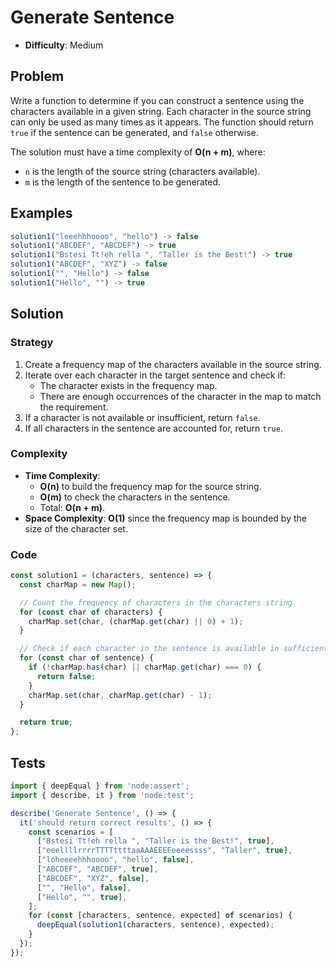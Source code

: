 # Generate Sentence

- **Difficulty**: Medium

## Problem

Write a function to determine if you can construct a sentence using the characters available in a given string. Each character in the source string can only be used as many times as it appears. The function should return `true` if the sentence can be generated, and `false` otherwise.

The solution must have a time complexity of **O(n + m)**, where:
- `n` is the length of the source string (characters available).
- `m` is the length of the sentence to be generated.

## Examples

```js
solution1("leeehhhoooo", "hello") -> false
solution1("ABCDEF", "ABCDEF") -> true
solution1("Bstesi Tt!eh rella ", "Taller is the Best!") -> true
solution1("ABCDEF", "XYZ") -> false
solution1("", "Hello") -> false
solution1("Hello", "") -> true
```

## Solution

### Strategy

1. Create a frequency map of the characters available in the source string.
2. Iterate over each character in the target sentence and check if:
   - The character exists in the frequency map.
   - There are enough occurrences of the character in the map to match the requirement.
3. If a character is not available or insufficient, return `false`.
4. If all characters in the sentence are accounted for, return `true`.

### Complexity

- **Time Complexity**:
  - **O(n)** to build the frequency map for the source string.
  - **O(m)** to check the characters in the sentence.
  - Total: **O(n + m)**.
- **Space Complexity**: **O(1)** since the frequency map is bounded by the size of the character set.

### Code

```js
const solution1 = (characters, sentence) => {
  const charMap = new Map();

  // Count the frequency of characters in the characters string
  for (const char of characters) {
    charMap.set(char, (charMap.get(char) || 0) + 1);
  }

  // Check if each character in the sentence is available in sufficient quantity
  for (const char of sentence) {
    if (!charMap.has(char) || charMap.get(char) === 0) {
      return false;
    }
    charMap.set(char, charMap.get(char) - 1);
  }

  return true;
};
```

## Tests

```js
import { deepEqual } from 'node:assert';
import { describe, it } from 'node:test';

describe('Generate Sentence', () => {
  it('should return correct results', () => {
    const scenarios = [
      ["Bstesi Tt!eh rella ", "Taller is the Best!", true],
      ["eeellllrrrrTTTTttttaaAAAEEEEeeeessss", "Taller", true],
      ["loheeeehhhoooo", "hello", false],
      ["ABCDEF", "ABCDEF", true],
      ["ABCDEF", "XYZ", false],
      ["", "Hello", false],
      ["Hello", "", true],
    ];
    for (const [characters, sentence, expected] of scenarios) {
      deepEqual(solution1(characters, sentence), expected);
    }
  });
});
```
